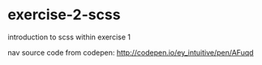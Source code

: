 # exercise-2-scss
introduction to scss within exercise 1

nav source code from codepen:
http://codepen.io/ey_intuitive/pen/AFuqd

